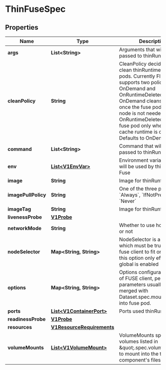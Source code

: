 

# ThinFuseSpec

## Properties

Name | Type | Description | Notes
------------ | ------------- | ------------- | -------------
**args** | **List&lt;String&gt;** | Arguments that will be passed to thinRuntime Fuse |  [optional]
**cleanPolicy** | **String** | CleanPolicy decides when to clean thinRuntime Fuse pods. Currently Fluid supports two policies: OnDemand and OnRuntimeDeleted OnDemand cleans fuse pod once the fuse pod on some node is not needed OnRuntimeDeleted cleans fuse pod only when the cache runtime is deleted Defaults to OnDemand |  [optional]
**command** | **List&lt;String&gt;** | Command that will be passed to thinRuntime Fuse |  [optional]
**env** | [**List&lt;V1EnvVar&gt;**](V1EnvVar.md) | Environment variables that will be used by thinRuntime Fuse |  [optional]
**image** | **String** | Image for thinRuntime fuse |  [optional]
**imagePullPolicy** | **String** | One of the three policies: &#x60;Always&#x60;, &#x60;IfNotPresent&#x60;, &#x60;Never&#x60; |  [optional]
**imageTag** | **String** | Image for thinRuntime fuse |  [optional]
**livenessProbe** | [**V1Probe**](V1Probe.md) |  |  [optional]
**networkMode** | **String** | Whether to use hostnetwork or not |  [optional]
**nodeSelector** | **Map&lt;String, String&gt;** | NodeSelector is a selector which must be true for the fuse client to fit on a node, this option only effect when global is enabled |  [optional]
**options** | **Map&lt;String, String&gt;** | Options configurable options of FUSE client, performance parameters usually. will be merged with Dataset.spec.mounts.options into fuse pod. |  [optional]
**ports** | [**List&lt;V1ContainerPort&gt;**](V1ContainerPort.md) | Ports used thinRuntime |  [optional]
**readinessProbe** | [**V1Probe**](V1Probe.md) |  |  [optional]
**resources** | [**V1ResourceRequirements**](V1ResourceRequirements.md) |  |  [optional]
**volumeMounts** | [**List&lt;V1VolumeMount&gt;**](V1VolumeMount.md) | VolumeMounts specifies the volumes listed in \&quot;.spec.volumes\&quot; to mount into the thinruntime component&#39;s filesystem. |  [optional]




